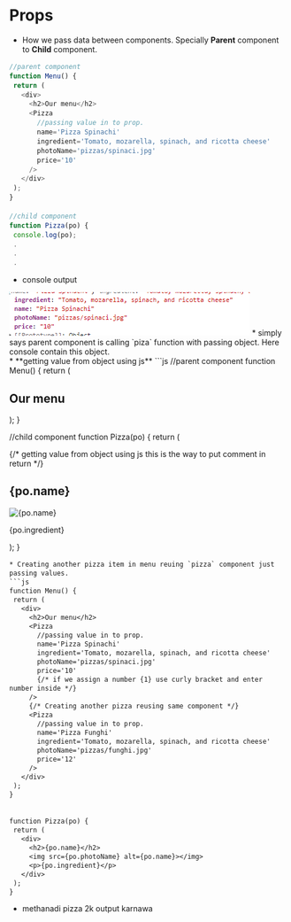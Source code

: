 # Props
* How we pass data between components. Specially **Parent** component to **Child** component. 

 ```js
 //parent component
function Menu() {
  return (
    <div>
      <h2>Our menu</h2>
      <Pizza
        //passing value in to prop.
        name='Pizza Spinachi'
        ingredient='Tomato, mozarella, spinach, and ricotta cheese'
        photoName='pizzas/spinaci.jpg'
        price='10'
      />
    </div>
  );
}

//child component
function Pizza(po) {
  console.log(po);
  .
  .
  .
 ```
 * console output
 <img src="./Screenshot 2023-08-10 134446.png">
 * simply says parent component is calling `piza` function with passing object. Here console contain this object.
 <br>
 * **getting value from object using js** 
 ```js
 //parent component
function Menu() {
  return (
    <div>
      <h2>Our menu</h2>
      <Pizza
        //passing value in to prop.
        name='Pizza Spinachi'
        ingredient='Tomato, mozarella, spinach, and ricotta cheese'
        photoName='pizzas/spinaci.jpg'
        price='10'
      />
    </div>
  );
}

//child component
function Pizza(po) {
  return (
    <div>
      {/* getting value from object using js this is the way to put comment in return */}
      <h2>{po.name}</h2>
      <img src={po.photoName} alt={po.name}></img>
      <p>{po.ingredient}</p>
    </div>
  );
}
 ```
 * Creating another pizza item in menu reuing `pizza` component just passing values.
 ```js
 function Menu() {
  return (
    <div>
      <h2>Our menu</h2>
      <Pizza
        //passing value in to prop.
        name='Pizza Spinachi'
        ingredient='Tomato, mozarella, spinach, and ricotta cheese'
        photoName='pizzas/spinaci.jpg'
        price='10' 
        {/* if we assign a number {1} use curly bracket and enter number inside */}
      />
      {/* Creating another pizza reusing same component */}
      <Pizza
        //passing value in to prop.
        name='Pizza Funghi'
        ingredient='Tomato, mozarella, spinach, and ricotta cheese'
        photoName='pizzas/funghi.jpg'
        price='12'
      />
    </div>
  );
}


function Pizza(po) {
  return (
    <div>
      <h2>{po.name}</h2>
      <img src={po.photoName} alt={po.name}></img>
      <p>{po.ingredient}</p>
    </div>
  );
}
 ```
 * methanadi pizza 2k output karnawa
